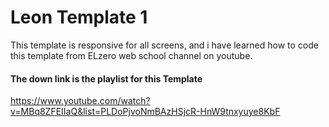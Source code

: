 # Leon Template 1

This template is responsive for all screens, and i have learned how to code this template from ELzero web school channel on youtube.

#### The down link is the playlist for this Template 
https://www.youtube.com/watch?v=MBq8ZFEIIaQ&list=PLDoPjvoNmBAzHSjcR-HnW9tnxyuye8KbF
